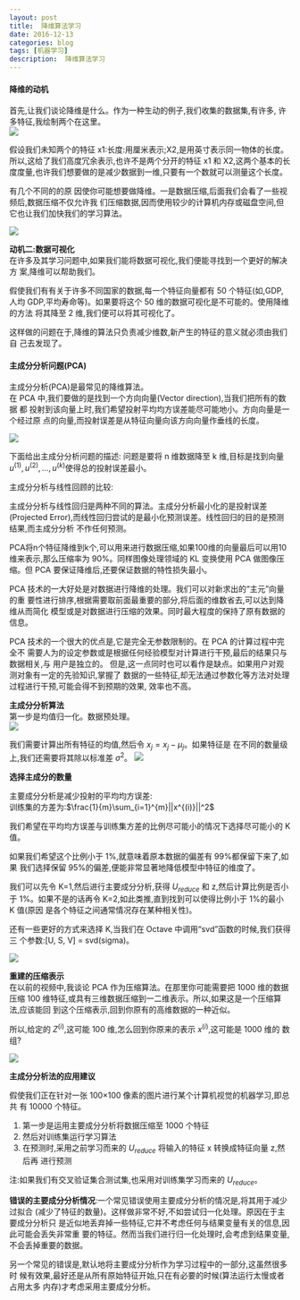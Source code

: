 ```yaml
---
layout: post
title:  降维算法学习
date: 2016-12-13
categories: blog
tags: [机器学习]
description:  降维算法学习
---
```


#### 降维的动机     

首先,让我们谈论降维是什么。作为一种生动的例子,我们收集的数据集,有许多, 许多特征,我绘制两个在这里。       
![](https://raw.githubusercontent.com/whuhan2013/myImage/master/machineLearning/class9/p1.png)     

假设我们未知两个的特征 x1:长度:用厘米表示;X2,是用英寸表示同一物体的长度。
所以,这给了我们高度冗余表示,也许不是两个分开的特征 x1 和 X2,这两个基本的长 度度量,也许我们想要做的是减少数据到一维,只要有一个数就可以测量这个长度。     

有几个不同的的原 因使你可能想要做降维。一是数据压缩,后面我们会看了一些视频后,数据压缩不仅允许我 们压缩数据,因而使用较少的计算机内存或磁盘空间,但它也让我们加快我们的学习算法。     

![](https://raw.githubusercontent.com/whuhan2013/myImage/master/machineLearning/class9/p2.png) 

**动机二:数据可视化**      
在许多及其学习问题中,如果我们能将数据可视化,我们便能寻找到一个更好的解决方 案,降维可以帮助我们。     

假使我们有有关于许多不同国家的数据,每一个特征向量都有 50 个特征(如,GDP, 人均 GDP,平均寿命等)。如果要将这个 50 维的数据可视化是不可能的。使用降维的方法 将其降至 2 维,我们便可以将其可视化了。   

这样做的问题在于,降维的算法只负责减少维数,新产生的特征的意义就必须由我们自 己去发现了。   

#### 主成分分析问题(PCA)     

主成分分析(PCA)是最常见的降维算法。     
在 PCA 中,我们要做的是找到一个方向向量(Vector direction),当我们把所有的数据 都 投射到该向量上时,我们希望投射平均均方误差能尽可能地小。方向向量是一个经过原 点的向量,而投射误差是从特征向量向该方向向量作垂线的长度。  

![](https://raw.githubusercontent.com/whuhan2013/myImage/master/machineLearning/class9/p3.png) 

下面给出主成分分析问题的描述:
问题是要将 n 维数据降至 k 维,目标是找到向量 $u^{(1)},u^{(2)},...,u^{(k)}$使得总的投射误差最小。 

主成分分析与线性回顾的比较:  

主成分分析与线性回归是两种不同的算法。主成分分析最小化的是投射误差(Projected Error),而线性回归尝试的是最小化预测误差。线性回归的目的是预测结果,而主成分分析 不作任何预测。

PCA将n个特征降维到k个,可以用来进行数据压缩,如果100维的向量最后可以用10维来表示,那么压缩率为 90%。同样图像处理领域的 KL 变换使用 PCA 做图像压缩。但 PCA 要保证降维后,还要保证数据的特性损失最小。

PCA 技术的一大好处是对数据进行降维的处理。我们可以对新求出的“主元”向量的重 要性进行排序,根据需要取前面最重要的部分,将后面的维数省去,可以达到降维从而简化 模型或是对数据进行压缩的效果。同时最大程度的保持了原有数据的信息。

PCA 技术的一个很大的优点是,它是完全无参数限制的。在 PCA 的计算过程中完全不 需要人为的设定参数或是根据任何经验模型对计算进行干预,最后的结果只与数据相关,与 用户是独立的。
但是,这一点同时也可以看作是缺点。如果用户对观测对象有一定的先验知识,掌握了 数据的一些特征,却无法通过参数化等方法对处理过程进行干预,可能会得不到预期的效果, 效率也不高。   


**主成分分析算法**      
第一步是均值归一化。数据预处理。     
![](https://raw.githubusercontent.com/whuhan2013/myImage/master/machineLearning/class9/p4.png) 

我们需要计算出所有特征的均值,然后令 $x_j= x_j -μ_j$。如果特征是 在不同的数量级上,我们还需要将其除以标准差 $σ^2$。
![](https://raw.githubusercontent.com/whuhan2013/myImage/master/machineLearning/class9/p5.png) 

**选择主成分的数量**       

主要成分分析是减少投射的平均均方误差:     
训练集的方差为:$\frac{1}{m}\sum_{i=1}^{m}||x^{(i)}||^2$    

我们希望在平均均方误差与训练集方差的比例尽可能小的情况下选择尽可能小的 K 值。 

如果我们希望这个比例小于 1%,就意味着原本数据的偏差有 99%都保留下来了,如果
我们选择保留 95%的偏差,便能非常显著地降低模型中特征的维度了。

我们可以先令 K=1,然后进行主要成分分析,获得 $U_{reduce}$ 和 z,然后计算比例是否小于 1%。如果不是的话再令 K=2,如此类推,直到找到可以使得比例小于 1%的最小 K 值(原因
是各个特征之间通常情况存在某种相关性)。

还有一些更好的方式来选择 K,当我们在 Octave 中调用“svd”函数的时候,我们获得三
个参数:[U, S, V] = svd(sigma)。

![](https://raw.githubusercontent.com/whuhan2013/myImage/master/machineLearning/class9/p6.png)

**重建的压缩表示**     
在以前的视频中,我谈论 PCA 作为压缩算法。在那里你可能需要把 1000 维的数据压缩 100 维特征,或具有三维数据压缩到一二维表示。所以,如果这是一个压缩算法,应该能回 到这个压缩表示,回到你原有的高维数据的一种近似。

所以,给定的 $Z^{(i)}$,这可能 100 维,怎么回到你原来的表示 $x^{(i)}$,这可能是 1000 维的 数组?   

![](https://raw.githubusercontent.com/whuhan2013/myImage/master/machineLearning/class9/p7.png)

**主成分分析法的应用建议**    

假使我们正在针对一张 100×100 像素的图片进行某个计算机视觉的机器学习,即总共 有 10000 个特征。    
1. 第一步是运用主要成分分析将数据压缩至 1000 个特征      
2. 然后对训练集运行学习算法      
3. 在预测时,采用之前学习而来的 $U_{reduce}$ 将输入的特征 x 转换成特征向量 z,然后再 进行预测

注:如果我们有交叉验证集合测试集,也采用对训练集学习而来的 $U_{reduce}$。   

**错误的主要成分分析情况**:一个常见错误使用主要成分分析的情况是,将其用于减少过拟合 (减少了特征的数量)。这样做非常不好,不如尝试归一化处理。原因在于主要成分分析只 是近似地丢弃掉一些特征,它并不考虑任何与结果变量有关的信息,因此可能会丢失非常重 要的特征。然而当我们进行归一化处理时,会考虑到结果变量,不会丢掉重要的数据。

另一个常见的错误是,默认地将主要成分分析作为学习过程中的一部分,这虽然很多时 候有效果,最好还是从所有原始特征开始,只在有必要的时候(算法运行太慢或者占用太多 内存)才考虑采用主要成分分析。   


